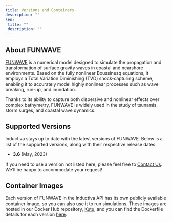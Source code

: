 ```yaml
---
title: Versions and Containers
description: ""
seo:
 title: ""
 description: ""
---
```


## About FUNWAVE
[FUNWAVE](https://fengyanshi.github.io/build/html/index.html) is a numerical model
designed to simulate the propagation and transformation of surface gravity waves
in coastal and nearshore environments. Based on the fully nonlinear Boussinesq equations, 
it employs a Total Variation Diminishing (TVD) shock-capturing scheme, enabling it to accurately 
model highly nonlinear processes such as wave breaking, run-up, and inundation.

Thanks to its ability to capture both dispersive and nonlinear effects over complex bathymetry, 
FUNWAVE is widely used in the study of tsunamis, storm surges, and coastal wave dynamics.

## Supported Versions
Inductiva stays up to date with the latest versions of FUNWAVE. Below is a list of the supported versions, along with their respective release dates:

- **3.6** (May, 2023) 

If you need to use a version not listed here, please feel free to [Contact Us](mailto:support@inductiva.ai).
We’ll be happy to accommodate your request!

## Container Images
Each version of FUNWAVE in the Inductiva API has its own publicly available container image, 
so you can also use it to run simulations. These images are hosted in our Docker Hub repository, 
[Kutu](https://hub.docker.com/r/inductiva/kutu/tags?name=funwave), and you can find the 
Dockerfile details for each version [here](https://github.com/inductiva/kutu/tree/main/simulators/funwave).